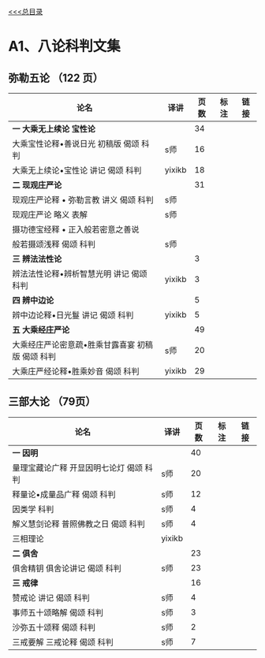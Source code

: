 
[<<<总目录](./index.md)

# A1、八论科判文集

## 弥勒五论 （122 页）

|论名| 译讲|页数|标注|链接|
|-----------------------|---|--|--|--|
| **一 大乘无上续论 宝性论**  ||34|
|大乘宝性论释•善说日光 初稿版 偈颂 科判| s师 |16|
|大乘无上续论•宝性论 讲记 偈颂 科判 |yixikb |18|
|**二 现观庄严论** ||31|
| 现观庄严论释 • 弥勒言教 讲义 偈颂 科判| s师||
| 现观庄严论 略义 表解 |s师||
|摄功德宝经释 • 正入般若密意之善说|||
| 般若摄颂浅释 偈颂 科判 |s师||
|**三 辨法法性论** ||3|
|辨法法性论释•辨析智慧光明 讲记 偈颂 科判 |yixikb| 3|
|**四 辨中边论** ||5|
|辨中边论释•日光鬘 讲记 偈颂 科判 |yixikb| 5|
|**五 大乘经庄严论** ||49|
|大乘经庄严论密意疏•胜乘甘露喜宴 初稿版 偈颂 科判 |s师 |20|
|大乘庄严经论释•胜乘妙音 偈颂 科判 |yixikb |29|


## 三部大论 （79页）

|论名| 译讲|页数|标注|链接|
|-----------------------|---|--|--|--|
|**一 因明**| |40 |
|量理宝藏论广释 开显因明七论灯 偈颂 科判 |s师 |20||
|释量论•成量品广释 偈颂 科判 |s师 |12||
|因类学 科判 |s师 |4||
|解义慧剑论释 普照佛教之日 偈颂 科判 |s师 |4||
|三相理论 |yixikb|||
|**二 俱舍** ||23|
|俱舍精钥 俱舍论讲记 偈颂 科判 |s师 |23||
|**三 戒律** ||16|
|赞戒论 讲记 偈颂 科判 |s师 |4||
|事师五十颂略解 偈颂 科判 |s师| 3||
|沙弥五十颂释 偈颂 科判 |s师 |2||
|三戒要解 三戒论释 偈颂 科判 |s师|7||
